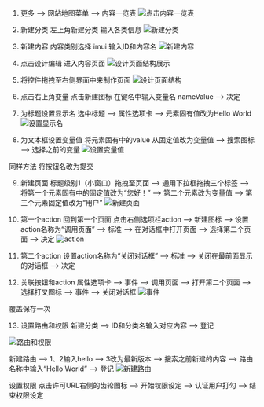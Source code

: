 1. 更多 --> 网站地图菜单 --> 内容一览表
 ![点击内容一览表](df40c2f9af0210aad7b7c3940c1758d.png)  

2. 新建分类
左上角新建分类 输入各类信息
 ![新建分类](c2eb56d3a6df6664ca781b2ca692e9e.png)  

3. 新建内容
内容类别选择 imui 输入ID和内容名
 ![新建内容](2207ab8fc516ec08922e7f439688558.png)

4. 点击设计编辑 进入内容页面
 ![设计页面结构展示](48032d11473c39133b408438cc9aa64.png)

5. 将控件拖拽至右侧界面中来制作页面
 ![设计页面结构](f40ca728285c527ed1626f243bd7662.png)

6. 点击右上角变量
点击新建图标 在键名中输入变量名 nameValue --> 决定

7. 为标题设置显示名 
选中标题 --> 属性选项卡 --> 元素固有值改为Hello World
 ![设置显示名](cb910c2f0cd81ca9bc3c16bb2b9cb27.png)

8. 为文本框设置变量值 
将元素固有中的value 从固定值改为变量值 --> 搜索图标 --> 选择之前的变量
![设置变量值](0a4a2c08d847da91c08ea70cd7ec77a.png)

同样方法 将按钮名改为提交

9. 新建页面 
标题级别1（小窗口）拖拽至页面 --> 通用下拉框拖拽三个标签 --> 将第一个元素固有中的固定值改为“您好！” --> 第二个元素改为变量值 --> 第三个元素固定值改为“用户”
![新建页面](5c4e349a3f41cac8dfafa286ee3507c.png)

10. 第一个action
回到第一个页面 点击右侧选项栏action --> 新建图标 --> 设置action名称为“调用页面”
--> 标准 --> 在对话框中打开页面 --> 选择第二个页面 --> 决定
![action](2e2a757a9f643cd5915f85ba05ea598.png)

11. 第二个action
设置action名称为“关闭对话框” -->  标准 --> 关闭在最前面显示的对话框 --> 决定

12. 关联按钮和action
属性选项卡 --> 事件 --> 调用页面 --> 打开第二个页面 --> 选择打叉图标 --> 事件 --> 关闭对话框
![事件](1ce9f9934ce9cda1396fefc76279c28.png)

覆盖保存一次

13. 设置路由和权限
新建分类 --> ID和分类名输入对应内容 --> 登记
 
![路由和权限](c75d363f479d67875fd9710c9009268.png)

新建路由 --> 1、2输入hello --> 3改为最新版本 --> 搜索之前新建的内容 --> 路由名称中输入“Hello World” --> 登记
![新建路由](a477b88937759a163e9aede402413c6.png)

设置权限 
点击许可URL右侧的齿轮图标 --> 开始权限设定 -->  认证用户打勾 --> 结束权限设定 